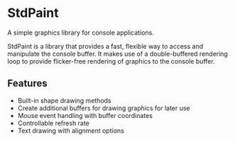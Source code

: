 StdPaint
========

A simple graphics library for console applications.


StdPaint is a library that provides a fast, flexible way to access and manipulate the console buffer. It makes use of a double-buffered rendering loop to provide flicker-free rendering of graphics to the console buffer.

Features
-----
* Built-in shape drawing methods
* Create additional buffers for drawing graphics for later use
* Mouse event handling with buffer coordinates
* Controllable refresh rate
* Text drawing with alignment options
